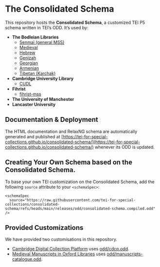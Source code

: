 # The Consolidated Schema

This repository hosts the **Consolidated Schema**, a customized TEI P5 schema written in TEI’s ODD. It’s used by:

- **The Bodleian Libraries**  
  - [Senmai (general MSS)](https://github.com/bodleian/senmai-mss)  
  - [Medieval](https://github.com/bodleian/medieval-mss)  
  - [Hebrew](https://github.com/bodleian/hebrew-mss)  
  - [Genizah](https://github.com/bodleian/genizah-mss)  
  - [Georgian](https://github.com/bodleian/georgian-mss)  
  - [Armenian](https://github.com/bodleian/armenian-mss)  
  - [Tibetan (Karchak)](https://github.com/bodleian/karchak-mss)  
- **Cambridge University Library**  
  - [CUDL](https://cudl.lib.cam.ac.uk/)  
- **Fihrist**  
   - [fihrist-mss](https://github.com/fihristorg/fihrist-mss)  
- **The University of Manchester**  
- **Lancaster University**

## Documentation & Deployment

The HTML documentation and RelaxNG schema are automatically generated and published at [https://tei-for-special-collections.github.io/consolidated-schema/](https://tei-for-special-collections.github.io/consolidated-schema/) whenever its ODD is updated.

## Creating Your Own Schema based on the Consolidated Schema.

To base your own TEI customization on the Consolidated Schema, add the following `source` attribute to your `<schemaSpec>`:

```
<schemaSpec
  source="https://raw.githubusercontent.com/tei-for-special-collections/consolidated-schema/refs/heads/main/releases/odd/consolidated-schema.compiled.odd"
/>
```

## Provided Customizations

We have provided two customisations in this repository. 

- [Cambridge Digital Collection Platform](https://cambridge-collection.github.io/) uses [odd/cdcp.odd](https://github.com/tei-for-special-collections/consolidated-schema/blob/main/odd/cdcp.odd).
- [Medieval Manuscripts in Oxford Libraries](https://medieval.bodleian.ox.ac.uk/) uses  [odd/manuscripts-catalogue.odd](https://github.com/tei-for-special-collections/consolidated-schema/blob/main/odd/manuscripts-catalogue.odd).


